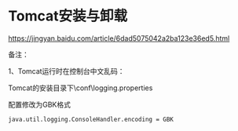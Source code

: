 # Tomcat安装与卸载

<https://jingyan.baidu.com/article/6dad5075042a2ba123e36ed5.html>

备注：

1、Tomcat运行时在控制台中文乱码：

Tomcat的安装目录下\conf\logging.properties

配置修改为GBK格式

```log
java.util.logging.ConsoleHandler.encoding = GBK
```
